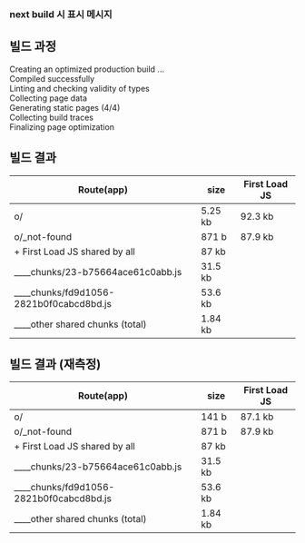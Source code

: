    
### next build 시 표시 메시지  
  
## 빌드 과정  
Creating an optimized production build ...  
Compiled successfully  
Linting and checking validity of types  
Collecting page data  
Generating static pages (4/4)  
Collecting build traces  
Finalizing page optimization  
    
## 빌드 결과    
| Route(app)                              	| size    	| First Load JS 	|
|-----------------------------------------	|---------	|---------------	|
| o/                                      	| 5.25 kb 	| 92.3 kb       	|
| o/_not-found                            	| 871 b   	| 87.9 kb       	|
| + First Load JS shared by all           	| 87 kb   	|               	|
| ____chunks/23-b75664ace61c0abb.js       	| 31.5 kb 	|               	|
| ____chunks/fd9d1056-2821b0f0cabcd8bd.js 	| 53.6 kb 	|               	|
| ____other shared chunks (total)         	| 1.84 kb 	|               	|

## 빌드 결과 (재측정)
| Route(app)                              	| size    	| First Load JS 	|
|-----------------------------------------	|---------	|---------------	|
| o/                                      	| 141 b   	| 87.1 kb       	|
| o/_not-found                            	| 871 b   	| 87.9 kb       	|
| + First Load JS shared by all           	| 87 kb   	|               	|
| ____chunks/23-b75664ace61c0abb.js       	| 31.5 kb 	|               	|
| ____chunks/fd9d1056-2821b0f0cabcd8bd.js 	| 53.6 kb 	|               	|
| ____other shared chunks (total)         	| 1.84 kb 	|               	|
